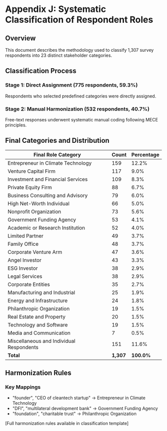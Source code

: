 # Appendix J: Systematic Classification of Respondent Roles

## Overview
This document describes the methodology used to classify 1,307 survey respondents into 23 distinct stakeholder categories.

## Classification Process

### Stage 1: Direct Assignment (775 respondents, 59.3%)
Respondents who selected predefined categories were directly assigned.

### Stage 2: Manual Harmonization (532 respondents, 40.7%)
Free-text responses underwent systematic manual coding following MECE principles.

## Final Categories and Distribution

| Final Role Category | Count | Percentage |
|-------------------|-------|------------|
| Entrepreneur in Climate Technology | 159 | 12.2% |
| Venture Capital Firm | 117 | 9.0% |
| Investment and Financial Services | 109 | 8.3% |
| Private Equity Firm | 88 | 6.7% |
| Business Consulting and Advisory | 79 | 6.0% |
| High Net-Worth Individual | 66 | 5.0% |
| Nonprofit Organization | 73 | 5.6% |
| Government Funding Agency | 53 | 4.1% |
| Academic or Research Institution | 52 | 4.0% |
| Limited Partner | 49 | 3.7% |
| Family Office | 48 | 3.7% |
| Corporate Venture Arm | 47 | 3.6% |
| Angel Investor | 43 | 3.3% |
| ESG Investor | 38 | 2.9% |
| Legal Services | 38 | 2.9% |
| Corporate Entities | 35 | 2.7% |
| Manufacturing and Industrial | 25 | 1.9% |
| Energy and Infrastructure | 24 | 1.8% |
| Philanthropic Organization | 19 | 1.5% |
| Real Estate and Property | 20 | 1.5% |
| Technology and Software | 19 | 1.5% |
| Media and Communication | 7 | 0.5% |
| Miscellaneous and Individual Respondents | 151 | 11.6% |
| **Total** | **1,307** | **100.0%** |

## Harmonization Rules

### Key Mappings
- "founder", "CEO of cleantech startup" → Entrepreneur in Climate Technology
- "DFI", "multilateral development bank" → Government Funding Agency
- "foundation", "charitable trust" → Philanthropic Organization

[Full harmonization rules available in classification template]